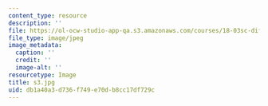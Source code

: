 ```yaml
---
content_type: resource
description: ''
file: https://ol-ocw-studio-app-qa.s3.amazonaws.com/courses/18-03sc-differential-equations-fall-2011/db1a40a3d736f749e70db8cc17df729c_s3.jpg
file_type: image/jpeg
image_metadata:
  caption: ''
  credit: ''
  image-alt: ''
resourcetype: Image
title: s3.jpg
uid: db1a40a3-d736-f749-e70d-b8cc17df729c
---
```

